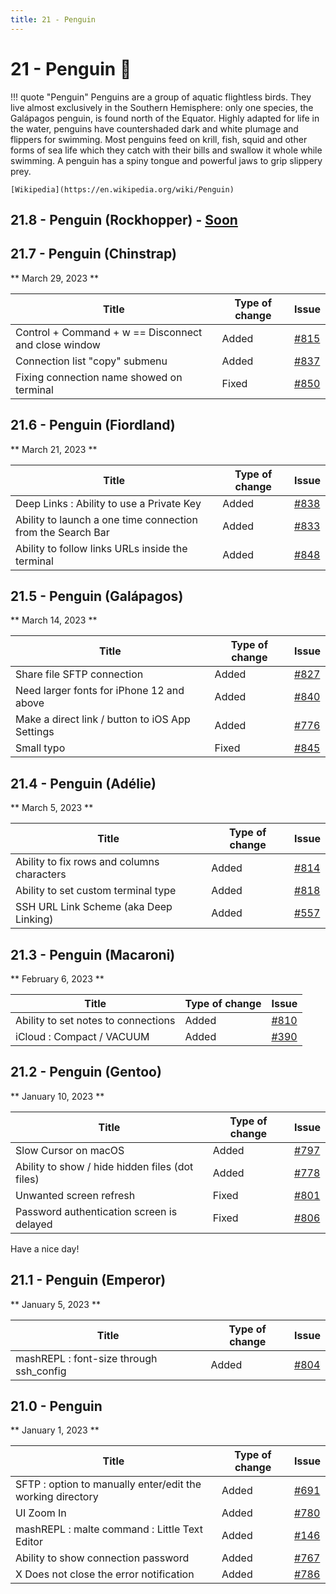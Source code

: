 ```yaml
---
title: 21 - Penguin
---
```

# 21 - Penguin :penguin:
!!! quote "Penguin"
    Penguins are a group of aquatic flightless birds. They live almost exclusively in the Southern Hemisphere: only one species, the Galápagos penguin, is found north of the Equator. Highly adapted for life in the water, penguins have countershaded dark and white plumage and flippers for swimming. Most penguins feed on krill, fish, squid and other forms of sea life which they catch with their bills and swallow it whole while swimming. A penguin has a spiny tongue and powerful jaws to grip slippery prey.

    [Wikipedia](https://en.wikipedia.org/wiki/Penguin)

## 21.8 - Penguin (Rockhopper) - [Soon](https://webssh.net/documentation/becoming-external-tester/)

## 21.7 - Penguin (Chinstrap)
** March 29, 2023 **

| Title | Type of change | Issue |
| --- | --- | --- |
| Control + Command + w == Disconnect and close window | Added | [#815](https://github.com/isontheline/pro.webssh.net/issues/815) |
| Connection list "copy" submenu | Added | [#837](https://github.com/isontheline/pro.webssh.net/issues/837) |
| Fixing connection name showed on terminal | Fixed | [#850](https://github.com/isontheline/pro.webssh.net/issues/850) |

## 21.6 - Penguin (Fiordland)
** March 21, 2023 **

| Title | Type of change | Issue |
| --- | --- | --- |
| Deep Links : Ability to use a Private Key | Added | [#838](https://github.com/isontheline/pro.webssh.net/issues/838) |
| Ability to launch a one time connection from the Search Bar | Added | [#833](https://github.com/isontheline/pro.webssh.net/issues/833) |
| Ability to follow links URLs inside the terminal | Added | [#848](https://github.com/isontheline/pro.webssh.net/issues/848) |

## 21.5 - Penguin (Galápagos)
** March 14, 2023 **

| Title | Type of change | Issue |
| --- | --- | --- |
| Share file SFTP connection | Added | [#827](https://github.com/isontheline/pro.webssh.net/issues/827) |
| Need larger fonts for iPhone 12 and above | Added | [#840](https://github.com/isontheline/pro.webssh.net/issues/840) |
| Make a direct link / button to iOS App Settings | Added | [#776](https://github.com/isontheline/pro.webssh.net/issues/776) |
| Small typo | Fixed | [#845](https://github.com/isontheline/pro.webssh.net/issues/845) |

## 21.4 - Penguin (Adélie)
** March 5, 2023 **

| Title | Type of change | Issue |
| --- | --- | --- |
| Ability to fix rows and columns characters | Added | [#814](https://github.com/isontheline/pro.webssh.net/issues/814) |
| Ability to set custom terminal type | Added | [#818](https://github.com/isontheline/pro.webssh.net/issues/818) |
| SSH URL Link Scheme (aka Deep Linking) | Added | [#557](https://github.com/isontheline/pro.webssh.net/issues/557) |

## 21.3 - Penguin (Macaroni)
** February 6, 2023 **

| Title | Type of change | Issue |
| --- | --- | --- |
| Ability to set notes to connections | Added | [#810](https://github.com/isontheline/pro.webssh.net/issues/810) |
| iCloud : Compact / VACUUM | Added | [#390](https://github.com/isontheline/pro.webssh.net/issues/390) |

## 21.2 - Penguin (Gentoo)
** January 10, 2023 **

| Title | Type of change | Issue |
| --- | --- | --- |
| Slow Cursor on macOS | Added | [#797](https://github.com/isontheline/pro.webssh.net/issues/797) |
| Ability to show / hide hidden files (dot files) | Added | [#778](https://github.com/isontheline/pro.webssh.net/issues/778) |
| Unwanted screen refresh | Fixed | [#801](https://github.com/isontheline/pro.webssh.net/issues/801) |
| Password authentication screen is delayed | Fixed | [#806](https://github.com/isontheline/pro.webssh.net/issues/806) |

Have a nice day!

## 21.1 - Penguin (Emperor)
** January 5, 2023 **

| Title | Type of change | Issue |
| --- | --- | --- |
| mashREPL : font-size through ssh_config | Added | [#804](https://github.com/isontheline/pro.webssh.net/issues/804) |

## 21.0 - Penguin
** January 1, 2023 **

| Title | Type of change | Issue |
| --- | --- | --- |
| SFTP : option to manually enter/edit the working directory | Added | [#691](https://github.com/isontheline/pro.webssh.net/issues/691) |
| UI Zoom In | Added | [#780](https://github.com/isontheline/pro.webssh.net/issues/780) |
| mashREPL : malte command : Little Text Editor | Added | [#146](https://github.com/isontheline/pro.webssh.net/issues/146) |
| Ability to show connection password | Added | [#767](https://github.com/isontheline/pro.webssh.net/issues/767) |
| X Does not close the error notification | Added | [#786](https://github.com/isontheline/pro.webssh.net/issues/786) |